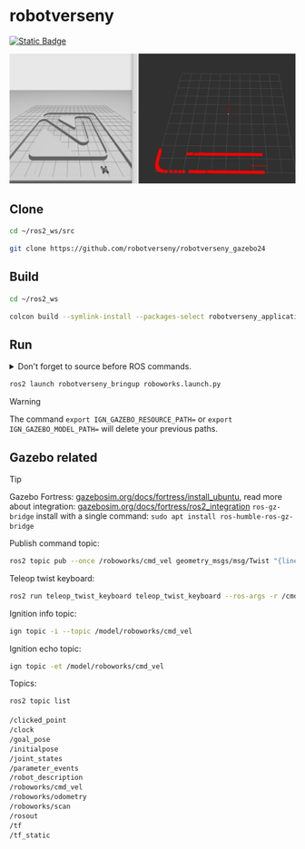 # robotverseny

[![Static Badge](https://img.shields.io/badge/ROS_2-Humble-34aec5)](https://docs.ros.org/en/humble/)

![alt text](img/gazebo_and_rviz01.png)

## Clone 

``` bash
cd ~/ros2_ws/src
```

``` bash
git clone https://github.com/robotverseny/robotverseny_gazebo24
```

## Build

``` bash
cd ~/ros2_ws
```

``` bash
colcon build --symlink-install --packages-select robotverseny_application robotverseny_description robotverseny_bringup robotverseny_gazebo 
```

## Run

<details>
<summary> Don't forget to source before ROS commands.</summary>

``` bash
source ~/ros2_ws/install/setup.bash
```
</details>

``` bash
ros2 launch robotverseny_bringup roboworks.launch.py
```

> [!WARNING]  
> The command `export IGN_GAZEBO_RESOURCE_PATH=` or `export IGN_GAZEBO_MODEL_PATH=` will delete your previous paths.

## Gazebo related

> [!TIP]
> Gazebo Fortress: [gazebosim.org/docs/fortress/install_ubuntu](https://gazebosim.org/docs/fortress/install_ubuntu), read more about integration: [gazebosim.org/docs/fortress/ros2_integration](https://gazebosim.org/docs/fortress/ros2_integration)
> `ros-gz-bridge` install with a single command: `sudo apt install ros-humble-ros-gz-bridge`


Publish command topic:
``` bash
ros2 topic pub --once /roboworks/cmd_vel geometry_msgs/msg/Twist "{linear: {x: 2.5, y: 0.0, z: 0.0}, angular: {x: 0.0, y: 0.0, z: -0.01}}"
```

Teleop twist keyboard:
``` bash
ros2 run teleop_twist_keyboard teleop_twist_keyboard --ros-args -r /cmd_vel:=/roboworks/cmd_vel
```
    
Ignition info topic:
``` bash
ign topic -i --topic /model/roboworks/cmd_vel
```
Ignition echo topic:

``` bash
ign topic -et /model/roboworks/cmd_vel
```

Topics:

``` bash
ros2 topic list

/clicked_point
/clock
/goal_pose
/initialpose
/joint_states
/parameter_events
/robot_description
/roboworks/cmd_vel
/roboworks/odometry
/roboworks/scan
/rosout
/tf
/tf_static
```

